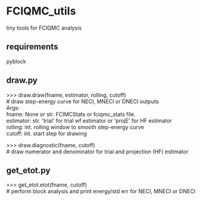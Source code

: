 # FCIQMC_utils
tiny tools for FCIQMC analysis

## requirements
pyblock

## draw.py
\>\>\> draw.draw(fname, estimator, rolling, cutoff) <br>
\# draw step-energy curve for NECI, MNECI or DNECI outputs <br>
  Args: <br>
    fname: None or str. FCIMCStats or fciqmc_stats file. <br>
    estimator: str. 'trial' for trial wf estimator or 'projE' for HF estimator <br>
    rolling: int. rolling window to smooth step-energy curve <br>
    cutoff: int. start step for drawing <br>

\>\>\> draw.diagnostic(fname, cutoff) <br>
\# draw numerator and denominator for trial and projection (HF) estimator <br>
    
## get_etot.py
\>\>\> get_etot.etot(fname, cutoff) <br>
\# perform block analysis and print energy/std err for NECI, MNECI or DNECI <br>

